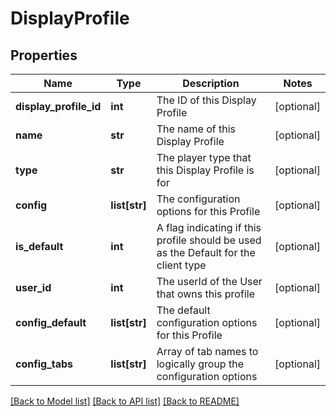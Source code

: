 # DisplayProfile

## Properties
Name | Type | Description | Notes
------------ | ------------- | ------------- | -------------
**display_profile_id** | **int** | The ID of this Display Profile | [optional] 
**name** | **str** | The name of this Display Profile | [optional] 
**type** | **str** | The player type that this Display Profile is for | [optional] 
**config** | **list[str]** | The configuration options for this Profile | [optional] 
**is_default** | **int** | A flag indicating if this profile should be used as the Default for the client type | [optional] 
**user_id** | **int** | The userId of the User that owns this profile | [optional] 
**config_default** | **list[str]** | The default configuration options for this Profile | [optional] 
**config_tabs** | **list[str]** | Array of tab names to logically group the configuration options | [optional] 

[[Back to Model list]](../README.md#documentation-for-models) [[Back to API list]](../README.md#documentation-for-api-endpoints) [[Back to README]](../README.md)


